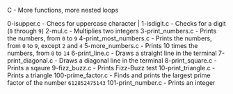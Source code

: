 C - More functions, more nested loops

0-isupper.c - Checs for uppercase character |
1-isdigit.c - Checks for a digit (`0` through `9`)
2-mul.c -  Multiplies two integers
3-print_numbers.c - Prints the numbers, from `0` to `9`
4-print_most_numbers.c - Prints the numbers, from `0` to `9`, except `2` and `4`
5-more_numbers.c - Prints 10 times the numbers, from `0` to `14`
6-print_line.c - Draws a straight line in the terminal
7-print_diagonal.c - Draws a diagonal line in the terminal
8-print_square.c - Prints a sqaure
9-fizz_buzz.c - Prints Fizz-Buzz test
10-print_triangle.c - Prints a triangle
100-prime_factor.c - Finds and prints the largest prime factor of the number `612852475143`
101-print_number.c - Prints an integer
